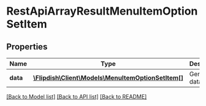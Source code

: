 # RestApiArrayResultMenuItemOptionSetItem

## Properties
Name | Type | Description | Notes
------------ | ------------- | ------------- | -------------
**data** | [**\Flipdish\Client\Models\MenuItemOptionSetItem[]**](MenuItemOptionSetItem.md) | Generic data object. | 

[[Back to Model list]](../README.md#documentation-for-models) [[Back to API list]](../README.md#documentation-for-api-endpoints) [[Back to README]](../README.md)


